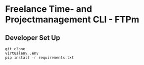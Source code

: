 # Freelance Time- and Projectmanagement CLI - FTPm

## Developer Set Up
```
git clone 
virtualenv .env
pip install -r requirements.txt
```